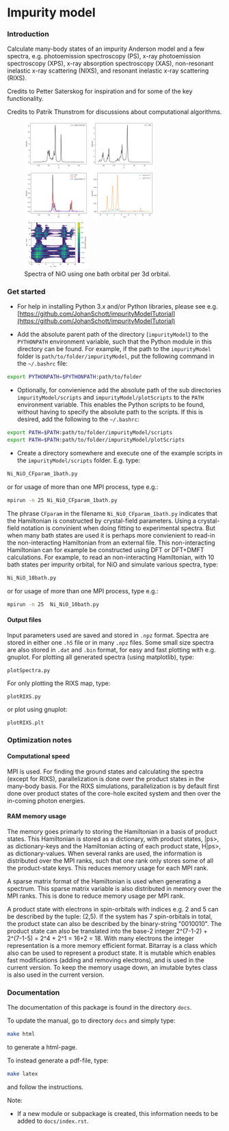 # Impurity model

### Introduction

Calculate many-body states of an impurity Anderson model and a few spectra, e.g. photoemission spectroscopy (PS), x-ray photoemission spectroscopy (XPS), x-ray absorption spectroscopy (XAS), non-resonant inelastic x-ray scattering (NIXS), and resonant inelastic x-ray scattering (RIXS).

Credits to Petter Saterskog for inspiration and for some of the key functionality.

Credits to Patrik Thunstrom for discussions about computational algorithms.

<figure>
<div class="row">
  <div class="column">
  <img src="referenceOutput/Ni_NiO_CFparam_1bath/ps.png" alt="Photoemission (PS)" width="150"/>
  <img src="referenceOutput/Ni_NiO_CFparam_1bath/xps.png" alt="X-ray photoemission (XPS)" width="150"/>
  <img src="referenceOutput/Ni_NiO_CFparam_1bath/xas.png" alt="X-ray absorption spectroscopy (XAS)" width="150"/>
  <img src="referenceOutput/Ni_NiO_CFparam_1bath/nixs.png" alt="Non-resonant inelastic x-ray scattering (NIXS)" width="150"/>
  <img src="referenceOutput/Ni_NiO_CFparam_1bath/rixs.png" alt="Resonant inelastic x-ray scattering (RIXS)" width="150"/>  </div>
</div>
<figcaption>Spectra of NiO using one bath orbital per 3d orbital.</figcaption>
</figure>

### Get started
- For help in installing Python 3.x and/or Python libraries, please see e.g.
[https://github.com/JohanSchott/impurityModelTutorial](https://github.com/JohanSchott/impurityModelTutorial)

- Add the absolute parent path of the directory (`impurityModel`) to the `PYTHONPATH` environment variable, such that the Python module in this directory can be found. For example, if the path to the `impurityModel` folder is `path/to/folder/impurityModel`, put the following command in the `~/.bashrc` file:
```bash
export PYTHONPATH=$PYTHONPATH:path/to/folder
```

- Optionally, for convienience add the absolute path of the sub directories `impurityModel/scripts` and `impurityModel/plotScripts` to the `PATH` environment variable. This enables the Python scripts to be found, without having to specify the absolute path to the scripts. If this is desired, add the following to the `~/.bashrc`:
```bash
export PATH=$PATH:path/to/folder/impurityModel/scripts
export PATH=$PATH:path/to/folder/impurityModel/plotScripts
```

- Create a directory somewhere and execute one of the example scripts in the `impurityModel/scripts` folder. E.g. type:
```bash
Ni_NiO_CFparam_1bath.py
```
or for usage of more than one MPI process, type e.g.:
```bash
mpirun -n 25 Ni_NiO_CFparam_1bath.py
```
The phrase `CFparam` in the filename `Ni_NiO_CFparam_1bath.py` indicates that the Hamiltonian is constructed by crystal-field parameters.
Using a crystal-field notation is convinient when doing fitting to experimental spectra. But when many bath states are used it is perhaps more convienient to read-in the non-interacting Hamiltonian from an external file. This non-interacting Hamiltonian can for example be constructed using DFT or DFT+DMFT calculations.
For example, to read an non-interacting Hamiltonian, with 10 bath states per impurity orbital, for NiO and simulate various spectra, type:
```bash
Ni_NiO_10bath.py
```
or for usage of more than one MPI process, type e.g.:
```bash
mpirun -n 25  Ni_NiO_10bath.py
```


#### Output files
Input parameters used are saved and stored in `.npz` format.
Spectra are stored in either one `.h5` file or in many `.npz` files.
Some small size spectra are also stored in `.dat` and `.bin` format, for easy and fast plotting with e.g. gnuplot.
For plotting all generated spectra (using matplotlib), type:
```
plotSpectra.py
```
For only plotting the RIXS map, type:
```
plotRIXS.py
```
or plot using gnuplot:
```
plotRIXS.plt
```

### Optimization notes

#### Computational speed
MPI is used.
For finding the ground states and calculating the spectra (except for RIXS), parallelization is done over the product states in the many-body basis.
For the RIXS simulations, parallelization is by default first done over product states of the core-hole excited system and then over the in-coming photon energies.

#### RAM memory usage
The memory goes primarly to storing the Hamiltonian in a basis of product states.
This Hamiltonian is stored as a dictionary, with product states, |ps>, as dictionary-keys
and the Hamiltonian acting of each product state, H|ps>, as dictionary-values.
When several ranks are used, the information is distributed over the MPI ranks, such that one rank only stores
some of all the product-state keys. This reduces memory usage for each MPI rank.

A sparse matrix format of the Hamiltonian is used when generating a spectrum.
This sparse matrix variable is also distributed in memory over the MPI ranks.
This is done to reduce memory usage per MPI rank.

A product state with electrons in spin-orbitals with indices e.g. 2 and 5 can be described by the tuple: (2,5).
If the system has 7 spin-orbitals in total, the product state can also be described by the binary-string "0010010".
The product state can also be translated into the base-2 integer 2^(7-1-2) + 2^(7-1-5) = 2^4 + 2^1 = 16+2 = 18.
With many electrons the integer representation is a more memory efficient format.
Bitarray is a class which also can be used to represent a product state.
It is mutable which enables fast modifications (adding and removing electrons), and is used in the current version.
To keep the memory usage down, an imutable bytes class is also used in the current version.

### Documentation
The documentation of this package is found in the directory `docs`.

To update the manual, go to directory `docs` and simply type:

```bash
make html
```
to generate a html-page.

To instead generate a pdf-file, type:
```bash
make latex
```
and follow the instructions.

Note:
- If a new module or subpackage is created, this information needs to be added to `docs/index.rst`.
